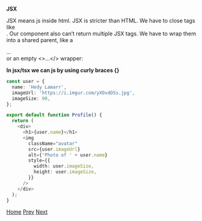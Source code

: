 **JSX**

JSX means js inside html. JSX is stricter than HTML. We have to close tags like <br />. Our component also can’t return multiple JSX tags. We have to wrap them into a shared parent, like a <div>...</div> or an empty <>...</> wrapper:

**In jsx/tsx we can js by using curly braces {}**

```typescript
const user = {
  name: 'Hedy Lamarr',
  imageUrl: 'https://i.imgur.com/yXOvdOSs.jpg',
  imageSize: 90,
};

export default function Profile() {
  return (
    <div>
      <h1>{user.name}</h1>
      <img
        className="avatar"
        src={user.imageUrl}
        alt={'Photo of ' + user.name}
        style={{
          width: user.imageSize,
          height: user.imageSize,
        }}
      />
    </div>
  );
}
```

[Home](../../readme.md)
[Prev](../1_component/readme.md)
[Next](../3_conditional_rendering/readme.md)
